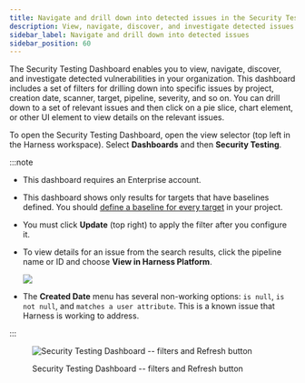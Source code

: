```yaml
---
title: Navigate and drill down into detected issues in the Security Testing Dashboard
description: View, navigate, discover, and investigate detected issues in the Security Testing Dashboard. 
sidebar_label: Navigate and drill down into detected issues
sidebar_position: 60
---
```


The Security Testing Dashboard enables you to view, navigate, discover, and investigate detected vulnerabilities in your organization. This dashboard includes a set of filters for drilling down into specific issues by project, creation date, scanner, target, pipeline, severity, and so on. You can drill down to a set of relevant issues and then click on a pie slice, chart element, or other UI element to view details on the relevant issues.

To open the Security Testing Dashboard, open the view selector (top left in the Harness workspace). Select **Dashboards** and then **Security Testing**.

:::note
- This dashboard requires an Enterprise account.
- This dashboard shows only results for targets that have baselines defined. You should [define a baseline for every target](/docs/security-testing-orchestration/get-started/key-concepts/targets-and-baselines) in your project. 
- You must click **Update** (top right) to apply the filter after you configure it.
- To view details for an issue from the search results, click the pipeline name or ID and choose **View in Harness Platform**. 

   ![](../static/sto-dashboard-view-issue-in-harness-platform.png)

- The **Created Date** menu has several non-working options: `is null`, `is not null`, and `matches a user attribute`. This is a known issue that Harness is working to address.

:::

<figure>

![Security Testing Dashboard -- filters and Refresh button](../static/sto-dashboard-with-new-filters.png)

<figcaption>Security Testing Dashboard -- filters and Refresh button</figcaption>
</figure>

